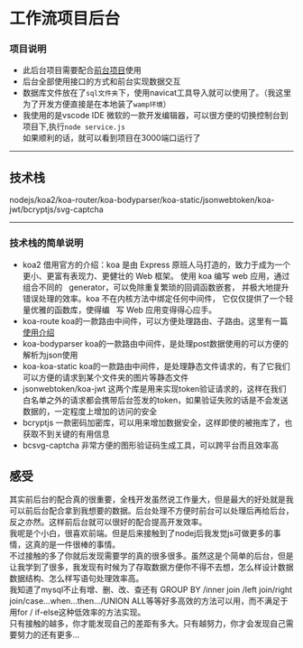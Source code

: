 # 工作流项目后台
### 项目说明
- 此后台项目需要配合[前台项目](https://github.com/woniu3821/funck)使用
- 后台全部使用接口的方式和前台实现数据交互
- 数据库文件放在了`sql文件夹`下，使用navicat工具导入就可以使用了。（我这里为了开发方便直接是在本地装了`wamp环境`）
- 我使用的是vscode IDE 微软的一款开发编辑器，可以很方便的切换控制台到项目下,执行`node service.js` <br>如果顺利的话，就可以看到项目在3000端口运行了
---
## 技术栈
nodejs/koa2/koa-router/koa-bodyparser/koa-static/jsonwebtoken/koa-jwt/bcryptjs/svg-captcha

---
### 技术栈的简单说明
- koa2
借用官方的介绍：koa 是由 Express 原班人马打造的，致力于成为一个更小、更富有表现力、更健壮的 Web 框架。 使用 koa 编写 web 应用，通过组合不同的    generator，可以免除重复繁琐的回调函数嵌套， 并极大地提升错误处理的效率。koa 不在内核方法中绑定任何中间件， 它仅仅提供了一个轻量优雅的函数库，使得编   写 Web 应用变得得心应手。
- koa-route
koa的一款路由中间件，可以方便处理路由、子路由。这里有一篇[使用介绍](https://blog.csdn.net/qq_32747453/article/details/78001462)
- koa-bodyparser
koa的一款路由中间件，是处理post数据使用的可以方便的解析为json使用
- koa-koa-static
koa的一款路由中间件，是处理静态文件请求的，有了它我们可以方便的请求到某个文件夹的图片等静态文件
- jsonwebtoken/koa-jwt
这两个库是用来实现token验证请求的，这样在我们白名单之外的请求都会携带后台签发的token，如果验证失败的话是不会发送数据的，一定程度上增加的访问的安全
- bcryptjs
一款密码加密库，可以用来增加数据安全，这样即使的被拖库了，也获取不到关键的有用信息
- bcsvg-captcha
非常方便的图形验证码生成工具，可以跨平台而且效率高

## 感受
  其实前后台的配合真的很重要，全栈开发虽然说工作量大，但是最大的好处就是我可以前后台配合拿到我想要的数据。后台处理不方便时前台可以处理后再给后台，反之亦然。这样前后台就可以很好的配合提高开发效率。<br>
我呢是个小白，很喜欢前端。但是后来接触到了nodej后我发觉js可做更多的事情，这真的是一件很棒的事情。<br>不过接触的多了你就后发现需要学的真的很多很多。虽然这是个简单的后台，但是让我学到了很多，我发现有时候为了存取数据方便你不得不去想，怎么样设计数据数据结构、怎么样写语句处理效率高。<br>我知道了mysql不止有增、删、改、查还有 GROUP BY /inner join /left join/right join/case...when...then.../UNION ALL等等好多高效的方法可以用，而不满足于用for / if-else这种低效率的方法实现。<br>只有接触的越多，你才能发现自己的差距有多大。只有越努力，你才会发现自己需要努力的还有更多...


